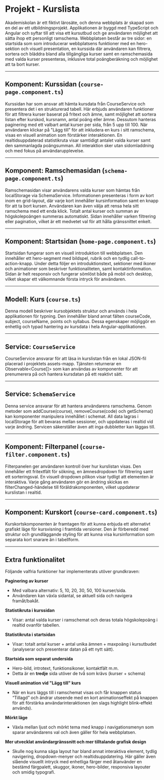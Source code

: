 # Projekt - Kurslista
Akademiskolan är ett fiktivt lärosäte, och denna webbplats är skapad som en del av ett utbildningsprojekt. Applikationen är byggd med TypeScript och Angular och syftar till att visa ett kursutbud och ge användaren möjlighet att sätta ihop ett personligt ramschema. Webbplatsen består av tre sidor: en startsida som som introducerar webbplatsens funktioner med en hero-sektion och visuell presentation, en kurssida där användaren kan filtrera, sortera och bläddra bland alla tillgängliga kurser samt en ramschemasida med valda kurser presenteras, inklusive total poängberäkning och möjlighet att ta bort kurser.

---

## Komponent: Kurssidan (`course-page.component.ts`)
Kurssidan har som ansvar att hämta kursdata från CourseService och presentera det i en strukturerad tabell. Här erbjuds användaren funktioner för att filtrera kurser baserat på fritext och ämne, samt möjlighet att sortera listan efter kurskod, kursnamn, antal poäng eller ämne. Dessutom hanteras paginering med ett valbart antal kurser per sida, från 5 upp till 100. När användaren klickar på "Lägg till" för att inkludera en kurs i sitt ramschema, visas en visuell animation som förstärker interaktionen. En realtidsuppdaterad statistikruta visar samtidigt antalet valda kurser samt den sammanlagda poängsumman. All interaktion sker utan sidomladdning och med fokus på användarupplevelse.

---

## Komponent: Ramschemasidan (`schema-page.component.ts`)
Ramschemasidan visar användarens valda kurser som hämtas från localStorage via SchemaService. Informationen presenteras i form av kort inom en grid-layout, där varje kort innehåller kursinformation samt en knapp för att ta bort kursen. Användaren kan även välja att rensa hela sitt ramschema med ett enda klick. Totalt antal kurser och summan av högskolepoängen summeras automatiskt. Sidan innehåller varken filtrering eller pagination, vilket är ett medvetet val för att hålla gränssnittet enkelt.

---

## Komponent: Startsidan (`home-page.component.ts`)
Startsidan fungerar som en visuell introduktion till webbplatsen. Den innehåller ett hero-segment med bildspel, rubrik och en tydlig call-to-action-knapp. Under detta följer en introduktionstext, sektioner med ikoner och animationer som beskriver funktionaliteten, samt kontaktinformation. Sidan är helt responsiv och fungerar sömlöst både på mobil och desktop, vilket skapar ett välkomnande första intryck för användaren.

---

## Modell: Kurs (`course.ts`)
Denna modell beskriver kursobjektets struktur och används i hela applikationen för typning. Den innehåller bland annat fälten courseCode, subject, courseName, points och syllabus. Dessa egenskaper möjliggör en enhetlig och typad hantering av kursdata i hela Angular-applikationen.

---

## Service: `CourseService`
CourseService ansvarar för att läsa in kurslistan från en lokal JSON-fil placerad i projektets assets-mapp. Tjänsten returnerar en Observable<Course[]> som kan användas av komponenter för att prenumerera på och hantera kursdatan på ett reaktivt sätt.

---

## Service: `SchemaService`
Denna service ansvarar för att hantera användarens ramschema. Genom metoder som addCourse(course), removeCourse(code) och getSchema() kan komponenter manipulera innehållet i schemat. All data lagras i localStorage för att bevaras mellan sessioner, och uppdateras i realtid vid varje ändring. Servicen säkerställer även att inga dubbletter kan läggas till.

---

## Komponent: Filterpanel (`course-filter.component.ts`)
Filterpanelen ger användaren kontroll över hur kurslistan visas. Den innehåller ett fritextfält för sökning, en ämnesdropdown för filtrering samt ett sorteringsval. En visuell dropdown pilikon visar tydligt att elementen är interaktiva. Varje gång användaren gör en ändring skickas en filterChanged-händelse till föräldrakomponenten, vilket uppdaterar kurslistan i realtid.

---

## Komponent: Kurskort (`course-card.component.ts`)
Kurskortskomponenten är framtagen för att kunna erbjuda ett alternativt grafiskt läge för kursvisning i framtida versioner. Den är förberedd med struktur och grundläggande styling för att kunna visa kursinformation som separata kort snarare än i tabellform.

---

## Extra funktionalitet
Följande valfria funktioner har implementerats utöver grundkraven:

**Paginering av kurser**
- Med valbara alternativ: 5, 10, 20, 30, 50, 100 kurser/sida.
- Användaren kan växla sidantal, se aktuell sida och navigera framåt/bakåt.

**Statistikruta i kurssidan**
- Visar: antal valda kurser i ramschemat och deras totala högskolepoäng i realtid ovanför tabellen.

**Statistikruta i startsidan**
- Visar: totalt antal kurser + antal unika ämnen + maxpoäng i kursutbudet (analyserar och presenterar datan på ett nytt sätt).

**Startsida som separat undersida**
- Hero-bild, introtext, funktionsikoner, kontaktfält m.m.
- Detta är en **tredje** sida utöver de två som krävs (kurser + schema)

**Visuell animation vid "Lägg till" kurs**
- När en kurs läggs till i ramschemat visas och får knappen status “Tillagd” och ändrar utseende med en kort animationseffekt på knappen för att förstärka användarinteraktionen (en slags highlight blink-effekt används).

**Mörkt läge**
- Växla mellan ljust och mörkt tema med knapp i navigationsmenyn som sparar användarens val och även gäller för hela webbplatsen.

**Mer utvecklat användargränssnitt och mer tilltalande grafisk design**
- Skulle nog kunna säga layout har bland annat interaktiva element, tydlig navigering, dropdown-menyer och realtidsuppdatering. Här gäller även slående visuellt intryck med enhetliga färger med åtanvänder en bestämd färgpalett, skuggor, ikoner, hero-bilder, responsiva layouter och smidig typografi.
